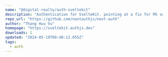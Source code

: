 ```yaml
---
name: "@digital-realty/auth-sveltekit"
description: "Authentication for SvelteKit. pointing at a fix for MS swa's"
repo_url: "https://github.com/nextauthjs/next-auth"
author: "Thang Huu Vu"
homepage: "https://sveltekit.authjs.dev"
downloads: 1
updated: "2024-05-19T00:40:12.055Z"
tags: 
  - auth
---
```

